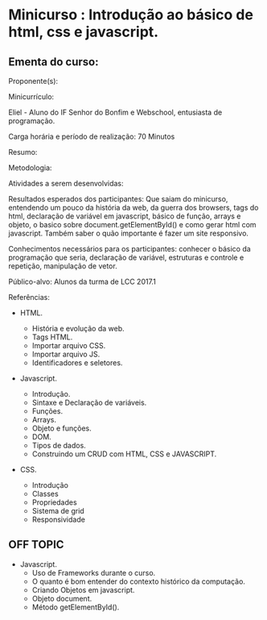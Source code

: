 # Minicurso : Introdução ao básico de html, css e javascript. 

## Ementa do curso:

Proponente(s): 


Minicurrículo:

Eliel - Aluno do IF Senhor do Bonfim e Webschool, entusiasta de programação.


Carga horária e período de realização:
70 Minutos



Resumo:




Metodologia:




Atividades a serem desenvolvidas:




Resultados esperados dos participantes:
Que saiam do minicurso, entendendo um pouco da história da web, da guerra dos browsers, tags do html, declaração de variável em javascript, básico de função, arrays e objeto, o basico sobre document.getElementById() e como gerar html com javascript. Também saber o quão importante é fazer um site responsivo.



Conhecimentos necessários para os participantes:
conhecer o básico da programação que seria, declaração de variável, estruturas e controle e repetição, manipulação de vetor.

Público-alvo:
Alunos da turma de LCC 2017.1

Referências:

* HTML.
  * História e evolução da web.
  * Tags HTML.
  * Importar arquivo CSS.
  * Importar arquivo JS.
  * Identificadores e seletores.
  
* Javascript.
  * Introdução.
  * Sintaxe e Declaração de variáveis.
  * Funções.
  * Arrays.
  * Objeto e funções.
  * DOM.
  * Tipos de dados.
  * Construindo um CRUD com HTML, CSS e JAVASCRIPT.
  
* CSS.
  * Introdução
  * Classes
  * Propriedades  
  * Sistema de grid
  * Responsividade

## OFF TOPIC

* Javascript.
  * Uso de Frameworks durante o curso.
  * O quanto é bom entender do contexto histórico da computação.
  * Criando Objetos em javascript.
  * Objeto document.
  * Método getElementById().

